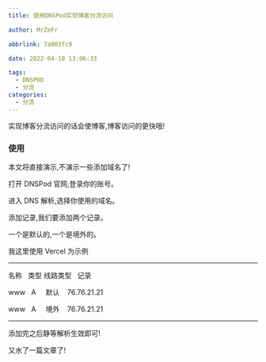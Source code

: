 ```yaml
---
title: 使用DNSPod实现博客分流访问

author: MrZeFr

abbrlink: 7a003fc9

date: 2022-04-10 13:06:33

tags:
  - DNSPOD
  - 分流
categories:
  - 分流
---
```


实现博客分流访问的话会使博客,博客访问的更快哦!

### 使用

本文将直接演示,不演示一些添加域名了!

打开 DNSPod 官网,登录你的账号。

进入 DNS 解析,选择你使用的域名。

添加记录,我们要添加两个记录。

一个是默认的,一个是境外的。

我这里使用 Vercel 为示例

---

名称   类型 线路类型   记录

www   A     默认    76.76.21.21

www   A     境外    76.76.21.21

---

添加完之后静等解析生效即可!

又水了一篇文章了!
